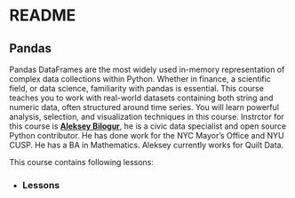 # README

## Pandas

Pandas DataFrames are the most widely used in-memory representation of complex data collections within Python.
Whether in finance, a scientific field, or data science, familiarity with pandas is essential.
This course teaches you to work with real-world datasets containing both string and numeric data, 
often structured around time series. You will learn powerful analysis, selection, and visualization techniques in this course.
Instrctor for this course is [**Aleksey Bilogur**](https://www.kaggle.com/residentmario), he is a civic data specialist 
and open source Python contributor. He has done work for the NYC Mayor’s Office and NYU CUSP. 
He has a BA in Mathematics. Aleksey currently works for Quilt Data.

This course contains following lessons:

- ### **Lessons**
